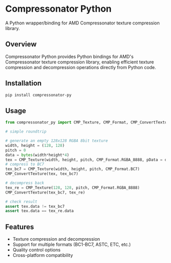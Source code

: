 # Compressonator Python

A Python wrapper/binding for AMD Compressonator texture compression library.

## Overview

Compressonator Python provides Python bindings for AMD's Compressonator texture compression library,
enabling efficient texture compression and decompression operations directly from Python code.

## Installation

```bash
pip install compressonator-py
```

## Usage

```python
from compressonator_py import CMP_Texture, CMP_Format, CMP_ConvertTexture

# simple roundtrip

# generate an empty 128x128 RGBA 8bit texture
width, height = (128, 128)
pitch = 0
data = bytes(width*height*4)
tex = CMP_Texture(width, height, pitch, CMP_Format.RGBA_8888, pData = data)
# compress to BC7
tex_bc7 = CMP_Texture(width, height, pitch, CMP_Format.BC7)
CMP_ConvertTexture(tex, tex_bc7)

# decompress back
tex_re = CMP_Texture(128, 128, pitch, CMP_Format.RGBA_8888)
CMP_ConvertTexture(tex_bc7, tex_re)

# check result
assert tex.data != tex_bc7
assert tex.data == tex_re.data
```

## Features

- Texture compression and decompression
- Support for multiple formats (BC1-BC7, ASTC, ETC, etc.)
- Quality control options
- Cross-platform compatibility
